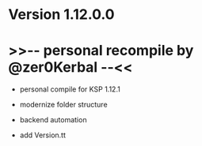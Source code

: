 # Version 1.12.0.0 

# >>-- personal recompile by @zer0Kerbal --<<

- personal compile for KSP 1.12.1
- modernize folder structure
- backend automation

- add Version.tt